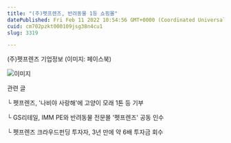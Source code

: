 ```yaml
---
title: "(주)펫프렌즈, 반려동물 1등 쇼핑몰"
datePublished: Fri Feb 11 2022 10:54:56 GMT+0000 (Coordinated Universal Time)
cuid: cm702pzkt000109jsg38n4cu1
slug: 3319

---
```



(주)펫프렌즈 기업정보 (이미지: 페이스북)

![이미지](https://cdn.hashnode.com/res/hashnode/image/upload/v1739253656608/f49dc670-ee69-41f9-9926-f8fbcccb4de8.jpeg)

관련 글

└ 펫프렌즈, '나비야 사랑해'에 고양이 모래 1톤 등 기부

└ GS리테일, IMM PE와 반려동물 전문몰 '펫프렌즈' 공동 인수

└ 펫프렌즈 크라우드펀딩 투자자, 3년 만에 약 6배 투자금 회수